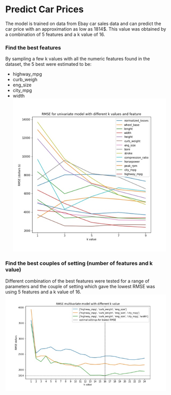 # Predict Car Prices

The model is trained on data from Ebay car sales data and can predict the car price with an approximation as low as 1814$. This value was obtained by a combination of 5 features and a k value of 16. 

### Find the best features
By sampling a few k values with all the numeric features found in the dataset, the 5 best were estimated to be:
- highway_mpg 
- curb_weigh
- eng_size 
- city_mpg 
- width 
![image](rmse_univariate.jpg)

### Find the best couples of setting (number of features and k value)
Different combination of the best features were tested for a range of parameters and the couple of setting which gave the lowest RMSE was using 5 features and a k value of 16. 
![image](rmse_multivariate.jpg)
